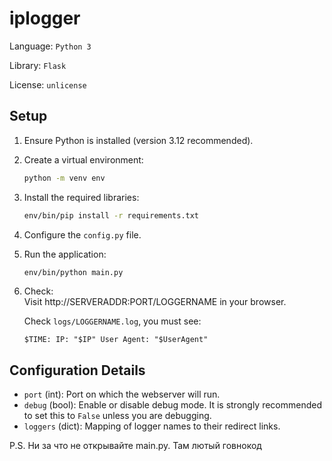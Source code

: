 # iplogger
Language: `Python 3`

Library: `Flask`

License: `unlicense`

## Setup

1. Ensure Python is installed (version 3.12 recommended).
2. Create a virtual environment:
    ```bash
    python -m venv env
    ```
3. Install the required libraries:
    ```bash
    env/bin/pip install -r requirements.txt
    ```
4. Configure the `config.py` file.
5. Run the application:
    ```bash
    env/bin/python main.py
    ```
6. Check:<br>
    Visit http://SERVERADDR:PORT/LOGGERNAME in your browser.

    Check `logs/LOGGERNAME.log`, you must see:
    ```plaintext
    $TIME: IP: "$IP" User Agent: "$UserAgent"
    ``` 

## Configuration Details
- `port` (int): Port on which the webserver will run.
- `debug` (bool): Enable or disable debug mode. It is strongly recommended to set this to `False` unless you are debugging.
- `loggers` (dict): Mapping of logger names to their redirect links.


P.S. Ни за что не открывайте main.py. Там лютый говнокод